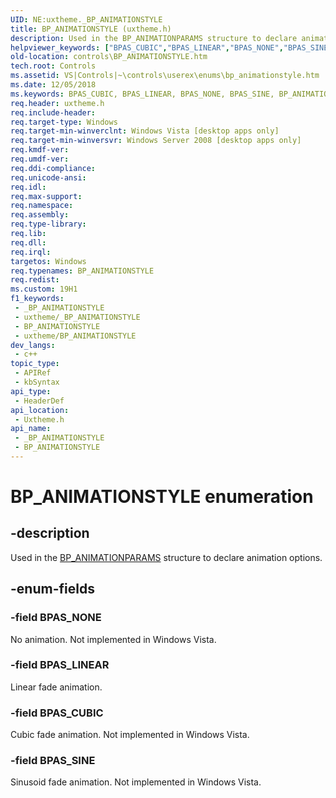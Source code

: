 ```yaml
---
UID: NE:uxtheme._BP_ANIMATIONSTYLE
title: BP_ANIMATIONSTYLE (uxtheme.h)
description: Used in the BP_ANIMATIONPARAMS structure to declare animation options.
helpviewer_keywords: ["BPAS_CUBIC","BPAS_LINEAR","BPAS_NONE","BPAS_SINE","BP_ANIMATIONSTYLE","BP_ANIMATIONSTYLE enumeration [Windows Controls]","_shell_BP_ANIMATIONSTYLE","_shell_BP_ANIMATIONSTYLE_cpp","controls.BP_ANIMATIONSTYLE","controls._shell_BP_ANIMATIONSTYLE","uxtheme/BPAS_CUBIC","uxtheme/BPAS_LINEAR","uxtheme/BPAS_NONE","uxtheme/BPAS_SINE","uxtheme/BP_ANIMATIONSTYLE"]
old-location: controls\BP_ANIMATIONSTYLE.htm
tech.root: Controls
ms.assetid: VS|Controls|~\controls\userex\enums\bp_animationstyle.htm
ms.date: 12/05/2018
ms.keywords: BPAS_CUBIC, BPAS_LINEAR, BPAS_NONE, BPAS_SINE, BP_ANIMATIONSTYLE, BP_ANIMATIONSTYLE enumeration [Windows Controls], _shell_BP_ANIMATIONSTYLE, _shell_BP_ANIMATIONSTYLE_cpp, controls.BP_ANIMATIONSTYLE, controls._shell_BP_ANIMATIONSTYLE, uxtheme/BPAS_CUBIC, uxtheme/BPAS_LINEAR, uxtheme/BPAS_NONE, uxtheme/BPAS_SINE, uxtheme/BP_ANIMATIONSTYLE
req.header: uxtheme.h
req.include-header: 
req.target-type: Windows
req.target-min-winverclnt: Windows Vista [desktop apps only]
req.target-min-winversvr: Windows Server 2008 [desktop apps only]
req.kmdf-ver: 
req.umdf-ver: 
req.ddi-compliance: 
req.unicode-ansi: 
req.idl: 
req.max-support: 
req.namespace: 
req.assembly: 
req.type-library: 
req.lib: 
req.dll: 
req.irql: 
targetos: Windows
req.typenames: BP_ANIMATIONSTYLE
req.redist: 
ms.custom: 19H1
f1_keywords:
 - _BP_ANIMATIONSTYLE
 - uxtheme/_BP_ANIMATIONSTYLE
 - BP_ANIMATIONSTYLE
 - uxtheme/BP_ANIMATIONSTYLE
dev_langs:
 - c++
topic_type:
 - APIRef
 - kbSyntax
api_type:
 - HeaderDef
api_location:
 - Uxtheme.h
api_name:
 - _BP_ANIMATIONSTYLE
 - BP_ANIMATIONSTYLE
---
```


# BP_ANIMATIONSTYLE enumeration


## -description

Used in the <a href="/windows/desktop/api/uxtheme/ns-uxtheme-bp_animationparams">BP_ANIMATIONPARAMS</a> structure to declare animation options.

## -enum-fields

### -field BPAS_NONE

No animation. Not implemented in Windows Vista.

### -field BPAS_LINEAR

Linear fade animation.

### -field BPAS_CUBIC

Cubic fade animation. Not implemented in Windows Vista.

### -field BPAS_SINE

Sinusoid fade animation. Not implemented in Windows Vista.

